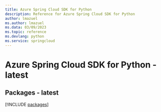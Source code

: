 ```yaml
---
title: Azure Spring Cloud SDK for Python
description: Reference for Azure Spring Cloud SDK for Python
author: lmazuel
ms.author: lmazuel
ms.data: 03/09/2023
ms.topic: reference
ms.devlang: python
ms.service: springcloud
---
```

# Azure Spring Cloud SDK for Python - latest
## Packages - latest
[!INCLUDE [packages](spring-cloud-index.md)]
